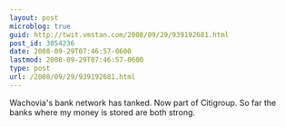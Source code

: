 ```yaml
---
layout: post
microblog: true
guid: http://twit.vmstan.com/2008/09/29/939192681.html
post_id: 3054236
date: 2008-09-29T07:46:57-0600
lastmod: 2008-09-29T07:46:57-0600
type: post
url: /2008/09/29/939192681.html
---
```

Wachovia's bank network has tanked. Now part of Citigroup. So far the banks where my money is stored are both strong.
